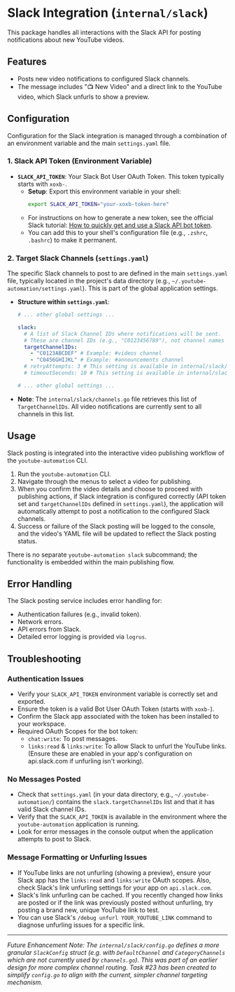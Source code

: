 # Slack Integration (`internal/slack`)

This package handles all interactions with the Slack API for posting notifications about new YouTube videos.

## Features

*   Posts new video notifications to configured Slack channels.
*   The message includes "📺 New Video" and a direct link to the YouTube video, which Slack unfurls to show a preview.

## Configuration

Configuration for the Slack integration is managed through a combination of an environment variable and the main `settings.yaml` file.

### 1. Slack API Token (Environment Variable)

*   **`SLACK_API_TOKEN`**: Your Slack Bot User OAuth Token. This token typically starts with `xoxb-`.
    *   **Setup**: Export this environment variable in your shell:
        ```bash
        export SLACK_API_TOKEN="your-xoxb-token-here"
        ```
    *   For instructions on how to generate a new token, see the official Slack tutorial: [How to quickly get and use a Slack API bot token](https://api.slack.com/tutorials/tracks/getting-a-token).
    *   You can add this to your shell's configuration file (e.g., `.zshrc`, `.bashrc`) to make it permanent.

### 2. Target Slack Channels (`settings.yaml`)

The specific Slack channels to post to are defined in the main `settings.yaml` file, typically located in the project's data directory (e.g., `~/.youtube-automation/settings.yaml`). This is part of the global application settings.

*   **Structure within `settings.yaml`**:
    ```yaml
    # ... other global settings ...

    slack:
      # A list of Slack Channel IDs where notifications will be sent.
      # These are channel IDs (e.g., "C0123456789"), not channel names (e.g., "#general").
      targetChannelIDs:
        - "C0123ABCDEF" # Example: #videos channel
        - "C0456GHIJKL" # Example: #announcements channel
      # retryAttempts: 3 # This setting is available in internal/slack/config.go but not currently exposed for modification via settings.yaml
      # timeoutSeconds: 10 # This setting is available in internal/slack/config.go but not currently exposed for modification via settings.yaml

    # ... other global settings ...
    ```
*   **Note**: The `internal/slack/channels.go` file retrieves this list of `TargetChannelIDs`. All video notifications are currently sent to all channels in this list.

## Usage

Slack posting is integrated into the interactive video publishing workflow of the `youtube-automation` CLI.

1.  Run the `youtube-automation` CLI.
2.  Navigate through the menus to select a video for publishing.
3.  When you confirm the video details and choose to proceed with publishing actions, if Slack integration is configured correctly (API token set and `targetChannelIDs` defined in `settings.yaml`), the application will automatically attempt to post a notification to the configured Slack channels.
4.  Success or failure of the Slack posting will be logged to the console, and the video's YAML file will be updated to reflect the Slack posting status.

There is no separate `youtube-automation slack` subcommand; the functionality is embedded within the main publishing flow.

## Error Handling

The Slack posting service includes error handling for:
*   Authentication failures (e.g., invalid token).
*   Network errors.
*   API errors from Slack.
*   Detailed error logging is provided via `logrus`.

## Troubleshooting

### Authentication Issues
*   Verify your `SLACK_API_TOKEN` environment variable is correctly set and exported.
*   Ensure the token is a valid Bot User OAuth Token (starts with `xoxb-`).
*   Confirm the Slack app associated with the token has been installed to your workspace.
*   Required OAuth Scopes for the bot token:
    *   `chat:write`: To post messages.
    *   `links:read` & `links:write`: To allow Slack to unfurl the YouTube links. (Ensure these are enabled in your app's configuration on api.slack.com if unfurling isn't working).

### No Messages Posted
*   Check that `settings.yaml` (in your data directory, e.g., `~/.youtube-automation/`) contains the `slack.targetChannelIDs` list and that it has valid Slack channel IDs.
*   Verify that the `SLACK_API_TOKEN` is available in the environment where the `youtube-automation` application is running.
*   Look for error messages in the console output when the application attempts to post to Slack.

### Message Formatting or Unfurling Issues
*   If YouTube links are not unfurling (showing a preview), ensure your Slack app has the `links:read` and `links:write` OAuth scopes. Also, check Slack's link unfurling settings for your app on `api.slack.com`.
*   Slack's link unfurling can be cached. If you recently changed how links are posted or if the link was previously posted without unfurling, try posting a brand new, unique YouTube link to test.
*   You can use Slack's `/debug unfurl YOUR_YOUTUBE_LINK` command to diagnose unfurling issues for a specific link.

---
*Future Enhancement Note: The `internal/slack/config.go` defines a more granular `SlackConfig` struct (e.g. with `DefaultChannel` and `CategoryChannels` which are not currently used by `channels.go`). This was part of an earlier design for more complex channel routing. Task #23 has been created to simplify `config.go` to align with the current, simpler channel targeting mechanism.* 